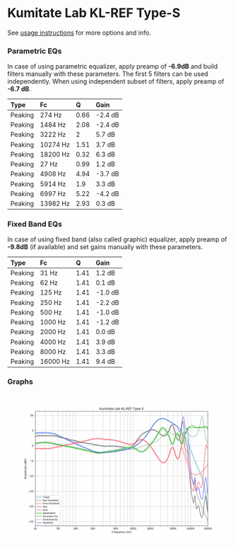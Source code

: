 # Kumitate Lab KL-REF Type-S
See [usage instructions](https://github.com/jaakkopasanen/AutoEq#usage) for more options and info.

### Parametric EQs
In case of using parametric equalizer, apply preamp of **-6.9dB** and build filters manually
with these parameters. The first 5 filters can be used independently.
When using independent subset of filters, apply preamp of **-6.7 dB**.

| Type    | Fc       |    Q | Gain    |
|:--------|:---------|:-----|:--------|
| Peaking | 274 Hz   | 0.66 | -2.4 dB |
| Peaking | 1484 Hz  | 2.08 | -2.4 dB |
| Peaking | 3222 Hz  | 2    | 5.7 dB  |
| Peaking | 10274 Hz | 1.51 | 3.7 dB  |
| Peaking | 18200 Hz | 0.32 | 6.3 dB  |
| Peaking | 27 Hz    | 0.99 | 1.2 dB  |
| Peaking | 4908 Hz  | 4.94 | -3.7 dB |
| Peaking | 5914 Hz  | 1.9  | 3.3 dB  |
| Peaking | 6997 Hz  | 5.22 | -4.2 dB |
| Peaking | 13982 Hz | 2.93 | 0.3 dB  |

### Fixed Band EQs
In case of using fixed band (also called graphic) equalizer, apply preamp of **-9.8dB**
(if available) and set gains manually with these parameters.

| Type    | Fc       |    Q | Gain    |
|:--------|:---------|:-----|:--------|
| Peaking | 31 Hz    | 1.41 | 1.2 dB  |
| Peaking | 62 Hz    | 1.41 | 0.1 dB  |
| Peaking | 125 Hz   | 1.41 | -1.0 dB |
| Peaking | 250 Hz   | 1.41 | -2.2 dB |
| Peaking | 500 Hz   | 1.41 | -1.0 dB |
| Peaking | 1000 Hz  | 1.41 | -1.2 dB |
| Peaking | 2000 Hz  | 1.41 | 0.0 dB  |
| Peaking | 4000 Hz  | 1.41 | 3.9 dB  |
| Peaking | 8000 Hz  | 1.41 | 3.3 dB  |
| Peaking | 16000 Hz | 1.41 | 9.4 dB  |

### Graphs
![](./Kumitate%20Lab%20KL-REF%20Type-S.png)